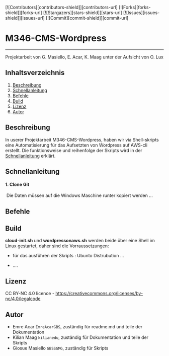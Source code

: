 [![Contributors][contributors-shield]][contributors-url]
[![Forks][forks-shield]][forks-url]
[![Stargazers][stars-shield]][stars-url]
[![Issues][issues-shield]][issues-url]
[![Commit][commit-shield]][commit-url]

# M346-CMS-Wordpress

---

Projektarbeit von G. Masiello, E. Acar, K. Maag unter der Aufsicht von O. Lux


## Inhaltsverzeichnis
1. [Beschreibung](#beschreibung)
2. [Schnellanleitung](#schnellanleitung)
3. [Befehle](#befehle)
4. [Build](#build)
5. [Lizenz](#lizenz)
6. [Autor](#autor) 


## Beschreibung
In userer Projektarbeit M346-CMS-Wordpress, haben wir via Shell-skripts eine Automatisierung für das Aufsetzten von Wordpress auf AWS-cli erstellt. Die funktionsweise und reihenfolge der Skripts wird in der [Schnellanleitung](#schnellanleitung) erklärt.



## Schnellanleitung


#### 1. Clone Git 
&nbsp;Die Daten müssen auf die Windows Maschine runter kopiert werden ...


## Befehle





## Build


**cloud-init.sh** und **wordpressonaws.sh** werden beide über eine Shell im Linux gestartet, daher sind die Vorraussetzungen:

* für das ausführen der Skripts : Ubunto Distrubution ...

* ....




## Lizenz
CC BY-NC 4.0 licence - https://creativecommons.org/licenses/by-nc/4.0/legalcode




## Autor
* Emre Acar `EmreAcarGBS`, zuständig für readme.md und teile der Dokumentation
* Kilian Maag `kilianedu`, zuständig für Dokumentation und teile der Skripts
* Giosue Masiello `GBSSGMG`, zuständig für Skripts


